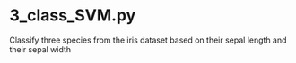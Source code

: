 # 3_class_SVM.py
Classify three species from the iris dataset based on their sepal length and their sepal width
